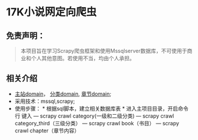 # 17K小说网定向爬虫

## 免责声明：
> 本项目旨在学习Scrapy爬虫框架和使用Mssqlserver数据库，不可使用于商业和个人其他意图。若使用不当，均由个人承担。

## 相关介绍
- [主站domain](http://www.17k.com/)，
  [分类domain](http://all.17k.com/lib/book.html),
  [章节domain](http://www.17k.com/list/2724746.html);
- 采用技术：mssql,scrapy;
- 使用步骤： * 根据sql脚本，建立相关数据库表
            * 进入主项目目录，开启命令行 键入 
                        — scrapy crawl category(一级和二级分类)
                        — scrapy crawl category_third（三级分类）
                        — scrapy crawl book（书目）
                        — scrapy crawl chapter（章节内容）